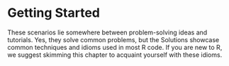 # Getting Started

These scenarios lie somewhere between problem-solving ideas and tutorials. Yes, they solve common problems, but the Solutions showcase common techniques and idioms used in most R code. If you are new to R, we suggest skimming this chapter to acquaint yourself with these idioms.